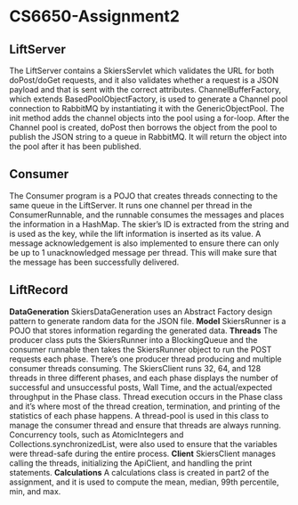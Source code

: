 # CS6650-Assignment2

## LiftServer

The LiftServer contains a SkiersServlet which validates the URL for both doPost/doGet requests, and it also validates whether a request is a JSON payload and that is sent with the correct attributes.
ChannelBufferFactory, which extends BasedPoolObjectFactory, is used to generate a Channel pool connection to RabbitMQ by instantiating it with the GenericObjectPool. The init method adds the channel objects into the pool using a for-loop. After the Channel pool is created, doPost then borrows the object from the pool to publish the JSON string to a queue in RabbitMQ. It will return the object into the pool after it has been published.

## Consumer

The Consumer program is a POJO that creates threads connecting to the same queue in the LiftServer. It runs one channel per thread in the ConsumerRunnable, and the runnable consumes the messages and places the information in a HashMap. The skier’s ID is extracted from the string and is used as the key, while the lift information is inserted as its value. A message acknowledgement is also implemented to ensure there can only be up to 1 unacknowledged message per thread. This will make sure that the message has been successfully delivered.

## LiftRecord

<b>DataGeneration</b>
	SkiersDataGeneration uses an Abstract Factory design pattern to generate random data for the JSON file.
<b>Model</b>
	SkiersRunner is a POJO that stores information regarding the generated data.
<b>Threads</b>
	The producer class puts the SkiersRunner into a BlockingQueue and the consumer runnable then takes the SkiersRunner object to run the POST requests each phase. There’s one producer thread producing and multiple consumer threads consuming. The SkiersClient runs 32, 64, and 128 threads in three different phases, and each phase displays the number of successful and unsuccessful posts, Wall Time, and the actual/expected throughput in the Phase class. Thread execution occurs in the Phase class and it’s where most of the thread creation, termination, and printing of the statistics of each phase happens. A thread-pool is used in this class to manage the consumer thread and ensure that threads are always running. Concurrency tools, such as AtomicIntegers and Collections.synchronizedList, were also used to ensure that the variables were thread-safe during the entire process.
<b>Client</b>
SkiersClient manages calling the threads, initializing the ApiClient, and handling the print statements.
<b>Calculations</b>
A calculations class is created in part2 of the assignment, and it is used to compute the mean, median, 99th percentile, min, and max.
